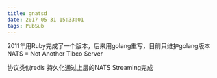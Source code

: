 ```yaml
---
title: gnatsd
date: 2017-05-31 15:33:01
tags: PubSub
---
```


2011年用Ruby完成了一个版本，后来用golang重写，目前只维护golang版本
NATS = Not Another Tibco Server

协议类似redis
持久化通过上层的NATS Streaming完成
